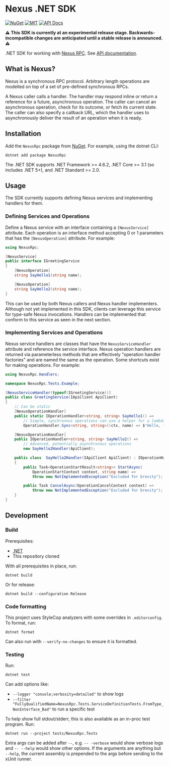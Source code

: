 # Nexus .NET SDK

[![NuGet](https://img.shields.io/nuget/vpre/nexusrpc.svg?style=for-the-badge)](https://www.nuget.org/packages/NexusRpc)
[![MIT](https://img.shields.io/github/license/nexus-rpc/sdk-dotnet.svg?style=for-the-badge)](LICENSE)
[![API Docs](https://img.shields.io/badge/API_docs-blue?style=for-the-badge)](https://nexus-rpc.github.io/sdk-dotnet/)

**⚠️ This SDK is currently at an experimental release stage. Backwards-incompatible changes are anticipated until a
stable release is announced. ⚠️**

.NET SDK for working with [Nexus RPC](https://github.com/nexus-rpc/api). See
[API documentation](https://nexus-rpc.github.io/sdk-dotnet/).

## What is Nexus?

Nexus is a synchronous RPC protocol. Arbitrary length operations are modelled on top of a set of pre-defined synchronous
RPCs.

A Nexus caller calls a handler. The handler may respond inline or return a reference for a future, asynchronous
operation. The caller can cancel an asynchronous operation, check for its outcome, or fetch its current state. The
caller can also specify a callback URL, which the handler uses to asynchronously deliver the result of an operation when
it is ready.

## Installation

Add the `NexusRpc` package from [NuGet](https://www.nuget.org/packages/NexusRpc). For example, using the dotnet CLI:

    dotnet add package NexusRpc

The .NET SDK supports .NET Framework >= 4.6.2, .NET Core >= 3.1 (so includes .NET 5+), and .NET Standard >= 2.0.

## Usage

The SDK currently supports defining Nexus services and implementing handlers for them.

### Defining Services and Operations

Define a Nexus service with an interface containing a `[NexusService]` attribute. Each operation is an interface method
accepting 0 or 1 parameters that has the `[NexusOperation]` attribute. For example:

```csharp
using NexusRpc;

[NexusService]
public interface IGreetingService
{
    [NexusOperation]
    string SayHello1(string name);

    [NexusOperation]
    string SayHello2(string name);
}
```

This can be used by both Nexus callers and Nexus handler implementers. Although not yet implemented in this SDK, clients
can leverage this service for type-safe Nexus invocations. Handlers can be implemented that conform to this service as
seen in the next section.

### Implementing Services and Operations

Nexus service handlers are classes that have the `NexusServiceHandler` attribute and reference the service interface.
Nexus operation handlers are returned via parameterless methods that are effectively "operation handler factories" and
are named the same as the operation. Some shortcuts exist for making operations. For example:

```csharp
using NexusRpc.Handlers;

namespace NexusRpc.Tests.Example;

[NexusServiceHandler(typeof(IGreetingService))]
public class GreetingService(IApiClient ApiClient)
{
    // Can be static
    [NexusOperationHandler]
    public static IOperationHandler<string, string> SayHello1() =>
        // Simple, synchronous operations can use a helper for a lambda
        OperationHandler.Sync<string, string>((ctx, name) => $"Hello, {name}!");

    [NexusOperationHandler]
    public IOperationHandler<string, string> SayHello2() =>
        // Advanced, potentially asynchronous operations
        new SayHello2Handler(ApiClient);

    public class  SayHello2Handler(IApiClient ApiClient) : IOperationHandler<string, string>
    {
        public Task<OperationStartResult<string>> StartAsync(
            OperationStartContext context, string name) =>
            throw new NotImplementedException("Excluded for brevity");

        public Task CancelAsync(OperationCancelContext context) =>
            throw new NotImplementedException("Excluded for brevity");
    }
}
```

## Development

### Build

Prerequisites:

* [.NET](https://learn.microsoft.com/en-us/dotnet/core/install/)
* This repository cloned

With all prerequisites in place, run:

    dotnet build

Or for release:

    dotnet build --configuration Release

### Code formatting

This project uses StyleCop analyzers with some overrides in `.editorconfig`. To format, run:

    dotnet format

Can also run with `--verify-no-changes` to ensure it is formatted.

### Testing

Run:

    dotnet test

Can add options like:

* `--logger "console;verbosity=detailed"` to show logs
* `--filter "FullyQualifiedName=NexusRpc.Tests.ServiceDefinitionTests.FromType_NonInterface_Bad"` to run a
  specific test

To help show full stdout/stderr, this is also available as an in-proc test program. Run:

    dotnet run --project tests/NexusRpc.Tests

Extra args can be added after `--`, e.g. `-- -verbose` would show verbose logs and `-- --help` would show other
options. If the arguments are anything but `--help`, the current assembly is prepended to the args before sending to the
xUnit runner.
